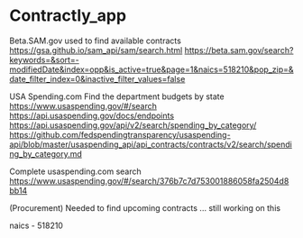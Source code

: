 # Contractly_app

Beta.SAM.gov
used to find available contracts
https://gsa.github.io/sam_api/sam/search.html
https://beta.sam.gov/search?keywords=&sort=-modifiedDate&index=opp&is_active=true&page=1&naics=518210&pop_zip=&date_filter_index=0&inactive_filter_values=false

USA Spending.com
Find the department budgets by state
https://www.usaspending.gov/#/search
https://api.usaspending.gov/docs/endpoints
https://api.usaspending.gov/api/v2/search/spending_by_category/
https://github.com/fedspendingtransparency/usaspending-api/blob/master/usaspending_api/api_contracts/contracts/v2/search/spending_by_category.md

Complete usaspending.com search
https://www.usaspending.gov/#/search/376b7c7d753001886058fa2504d8bb14

(Procurement)
Needed to find upcoming contracts ... still working on this

naics - 518210
